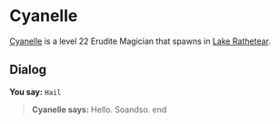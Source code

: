 # Cyanelle



[Cyanelle](/npc/51093) is a level 22 Erudite Magician that spawns in [Lake Rathetear](/zone/51).



## Dialog

**You say:** `Hail`



>**Cyanelle says:** Hello. Soandso.
end





